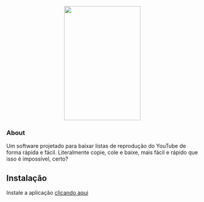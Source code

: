 <p align="center">
  <a href="https://github.com/tago-dev/playdown/releases/tag/final"><img src="https://cdn.upload.systems/uploads/bcp9Fn1s.png" width="200" height="300"></a>
</p>


### About
Um software projetado para baixar listas de reprodução do YouTube de forma rápida e fácil. Literalmente copie, cole e baixe, mais fácil e rápido que isso é impossível, certo?


## Instalação

Instale a aplicação <a href="https://github.com/tago-dev/playdown/releases/tag/final">clicando aqui</a>
